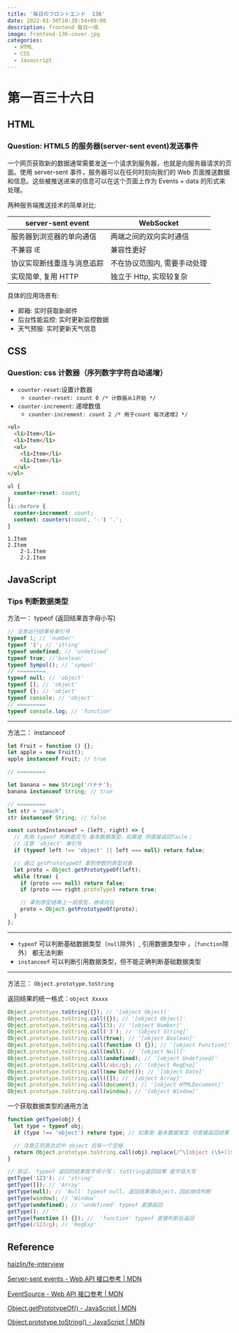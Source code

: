 ```yaml
---
title: '毎日のフロントエンド  136'
date: 2022-01-30T10:39:54+09:00
description: frontend 每日一练
image: frontend-136-cover.jpg
categories:
  - HTML
  - CSS
  - Javascript
---
```


# 第一百三十六日

## HTML

### **Question:** HTML5 的服务器(server-sent event)发送事件

一个网页获取新的数据通常需要发送一个请求到服务器，也就是向服务器请求的页面。使用 server-sent 事件，服务器可以在任何时刻向我们的 Web 页面推送数据和信息。这些被推送进来的信息可以在这个页面上作为 Events + data 的形式来处理。

两种服务端推送技术的简单对比:

| server-sent event          | WebSocket                    |
| -------------------------- | ---------------------------- |
| 服务器到浏览器的单向通信   | 两端之间的双向实时通信       |
| 不兼容 IE                  | 兼容性更好                   |
| 协议实现断线重连与消息追踪 | 不在协议范围内, 需要手动处理 |
| 实现简单, 复用 HTTP        | 独立于 Http, 实现较复杂      |

具体的应用场景有:

- 邮箱: 实时获取新邮件
- 后台性能监控: 实时更新监控数据
- 天气预报: 实时更新天气信息

## CSS

### **Question:** css 计数器（序列数字字符自动递增）

- `counter-reset`:设置计数器
  - `counter-reset: count 0 /* 计数器从1开始 */`
- `counter-increment`: 递增数值
  - `counter-increment: count 2 /* 用于count 每次递增2 */`

```html
<ul>
  <li>Item</li>
  <li>Item</li>
  <ul>
    <li>Item</li>
    <li>Item</li>
  </ul>
</ul>
```

```css
ul {
  counter-reset: count;
}
li::before {
  counter-increment: count;
  content: counters(count, '-') '.';
}
```

```
1.Item
2.Item
    2-1.Item
    2-2.Item
```

## JavaScript

### Tips 判断数据类型

方法一： typeof (返回结果首字母小写)

```js
// 注意运行结果有单引号
typeof 1; // 'number'
typeof '1'; // 'string'
typeof undefined; // 'undefined'
typeof true; //'boolean'
typeof Sympol(); // 'sympol'
// =========
typeof null; // 'object'
typeof []; // 'object'
typeof {}; // 'object'
typeof console; // 'object'
// =========
typeof console.log; // 'function'
```

---

方法二： instanceof

```js
let Fruit = function () {};
let apple = new Fruit();
apple instanceof Fruit; // true

// =========

let banana = new String('バナナ');
banana instanceof String; // true

// =========
let str = 'peach';
str instanceof String; // false
```

```js
const customInstanceof = (left, right) => {
  // 先用 typeof 判断是否为 基本数据类型，如果是 则直接返回fasle；
  // 注意 'object' 单引号
  if (typeof left !== 'object' || left === null) return false;

  // 通过 getPrototypeOf 拿到参数的原型对象
  let proto = Object.getPrototypeOf(left);
  while (true) {
    if (proto === null) return false;
    if (proto === right.protoType) return true;

    // 拿到原型链再上一层原型，继续对比
    proto = Object.getPrototypeOf(proto);
  }
};
```

---

- `typeof` 可以判断基础数据类型（`null`除外）, 引用数据类型中 ，（`function`除外） 都无法判断
- `instanceof` 可以判断引用数据类型，但不能正确判断基础数据类型

---

方法三： `Object.prototype.toString`

返回结果的统一格式：`object Xxxxx`

```js
Object.prototype.toString({}); // '[object Object]'
Object.prototype.toString.call({}); // '[object Object]'
Object.prototype.toString.call(3); // '[object Number]'
Object.prototype.toString.call('3'); // '[object String]'
Object.prototype.toString.call(true); // '[object Boolean]'
Object.prototype.toString.call(function () {}); // '[object Function]'
Object.prototype.toString.call(null); // '[object Null]'
Object.prototype.toString.call(undefined); // '[object Undefined]'
Object.prototype.toString.call(/abc/g); // '[object RegExp]'
Object.prototype.toString.call(new Date()); // '[object Date]'
Object.prototype.toString.call([]); // '[object Array]'
Object.prototype.toString.call(document); // '[object HTMLDocument]'
Object.prototype.toString.call(window); // '[object Window]'
```

一个获取数据类型的通用方法

```js
function getType(obj) {
  let type = typeof obj;
  if (type !== 'object') return type; // 如果是 基本数据类型 可直接返回结果

  // 注意正则表达式中 object 后有一个空格
  return Object.prototype.toString.call(obj).replace(/^\[object (\S+)]$/, '$1');
}

// 验证， typeof 返回的结果首字母小写； toString返回结果 首字母大写
getType('123'); // 'string'
getType([]); // 'Array'
getType(null); // 'Null' typeof null, 返回结果是object，因此继续判断
getType(window); // 'Window'
getType(undefined); // 'undefined' typeof 直接返回
getType(); // ''
getType(function () {}); //  'function' typeof 直接判断后返回
getType(/123/g); // 'RegExp'
```

## Reference

[haizlin/fe-interview](https://github.com/haizlin/fe-interview/blob/master/category/history.md)

[Server-sent events - Web API 接口参考 | MDN](https://developer.mozilla.org/zh-CN/docs/Web/API/Server-sent_events)

[EventSource - Web API 接口参考 | MDN](https://developer.mozilla.org/zh-CN/docs/Web/API/EventSource)

[Object.getPrototypeOf() - JavaScript | MDN](https://developer.mozilla.org/zh-CN/docs/Web/JavaScript/Reference/Global_Objects/Object/GetPrototypeOf)

[Object.prototype.toString() - JavaScript | MDN](https://developer.mozilla.org/zh-CN/docs/Web/JavaScript/Reference/Global_Objects/Object/toString)
